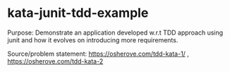 # kata-junit-tdd-example

Purpose: 
Demonstrate an application developed w.r.t TDD approach using junit and how it evolves on introducing more requirements. 


Source/problem statement: 
https://osherove.com/tdd-kata-1/ , 
https://osherove.com/tdd-kata-2
